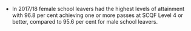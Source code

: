 -   In 2017/18 female school leavers had the highest levels of
    attainment with 96.8 per cent achieving one or more passes at SCQF
    Level 4 or better, compared to 95.6 per cent for male school
    leavers.
